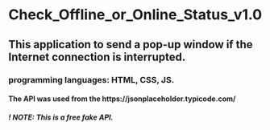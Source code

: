 <h1>Check_Offline_or_Online_Status_v1.0</h1>
<h2>This application to send a pop-up window if the Internet connection is interrupted.</h2>
<h3>programming languages: HTML, CSS, JS.</h3>
<h4>The API was used from the https://jsonplaceholder.typicode.com/</h4>
<h5>! NOTE: This is a free fake API.</h5>
